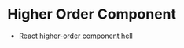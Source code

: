 Higher Order Component
========

- [React higher-order component hell](https://www.reddit.com/r/ProgrammerHumor/comments/9jhs67/react_higherorder_component_hell/)
